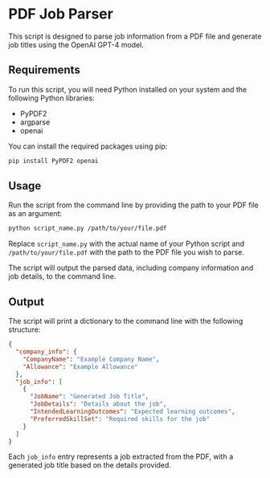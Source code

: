 # PDF Job Parser

This script is designed to parse job information from a PDF file and generate job titles using the OpenAI GPT-4 model.

## Requirements

To run this script, you will need Python installed on your system and the following Python libraries:

- PyPDF2
- argparse
- openai

You can install the required packages using pip:

```bash
pip install PyPDF2 openai
```

## Usage

Run the script from the command line by providing the path to your PDF file as an argument:

```bash
python script_name.py /path/to/your/file.pdf
```

Replace `script_name.py` with the actual name of your Python script and `/path/to/your/file.pdf` with the path to the PDF file you wish to parse.

The script will output the parsed data, including company information and job details, to the command line.

## Output

The script will print a dictionary to the command line with the following structure:

```json
{
  "company_info": {
    "CompanyName": "Example Company Name",
    "Allowance": "Example Allowance"
  },
  "job_info": [
    {
      "JobName": "Generated Job Title",
      "JobDetails": "Details about the job",
      "IntendedLearningOutcomes": "Expected learning outcomes",
      "PreferredSkillSet": "Required skills for the job"
    }
  ]
}
```

Each `job_info` entry represents a job extracted from the PDF, with a generated job title based on the details provided.
